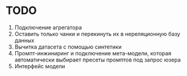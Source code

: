 # TODO

1. Подключение агрегатора
2. Оставить только чанки и перекинуть их в нереляционную базу данных
3. Вычитка датасета с помощью синтетики
4. Промпт-инжиниринг и подключение мета-модели, которая автоматически выбирает пресеты промптов под запрос юзера
5. Интерфейс модели
